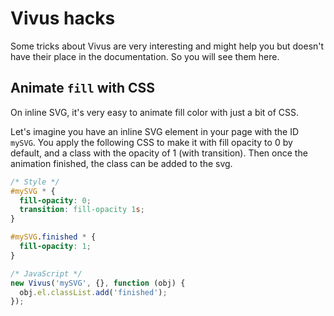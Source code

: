 # Vivus hacks

Some tricks about Vivus are very interesting and might help you but doesn't have their place in the documentation. So you will see them here.

## Animate `fill` with CSS

On inline SVG, it's very easy to animate fill color with just a bit of CSS.

Let's imagine you have an inline SVG element in your page with the ID `mySVG`. You apply the following CSS to make it with fill opacity to 0 by default, and a class with the opacity of 1 (with transition). Then once the animation finished, the class can be added to the svg. 

```css
/* Style */
#mySVG * {
  fill-opacity: 0;
  transition: fill-opacity 1s;
}

#mySVG.finished * {
  fill-opacity: 1;
}
```

```js
/* JavaScript */
new Vivus('mySVG', {}, function (obj) {
  obj.el.classList.add('finished');
});
```
